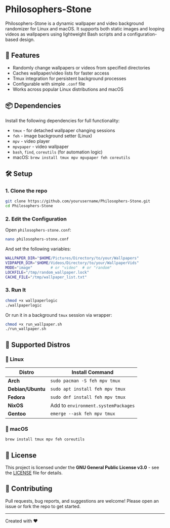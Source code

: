 # Philosophers-Stone

Philosophers-Stone is a dynamic wallpaper and video background randomizer for Linux and macOS. It supports both static images and looping videos as wallpapers using lightweight Bash scripts and a configuration-based design.

## 🚀 Features

- Randomly change wallpapers or videos from specified directories
- Caches wallpaper/video lists for faster access
- Tmux integration for persistent background processes
- Configurable with simple `.conf` file
- Works across popular Linux distributions and macOS

## 📦 Dependencies

Install the following dependencies for full functionality:

- `tmux` - for detached wallpaper changing sessions
- `feh` - image background setter (Linux)
- `mpv` - video player
- `mpvpaper` - video wallpaper
- `bash`, `find`, `coreutils` (for automation logic)
- macOS: `brew install tmux mpv mpvpaper feh coreutils`

## 🛠️ Setup

### 1. Clone the repo

```bash
git clone https://github.com/yourusername/Philosophers-Stone.git
cd Philosophers-Stone
```

### 2. Edit the Configuration

Open `philosophers-stone.conf`:

```bash
nano philosophers-stone.conf
```

And set the following variables:

```bash
WALLPAPER_DIR="$HOME/Pictures/Directory/to/your/Wallpapers"
VIDPAPER_DIR="$HOME/Videos/Directory/to/your/WallpaperVids"
MODE="image"        # or "video"  # or "random"
LOCKFILE="/tmp/random_wallpaper.lock"
CACHE_FILE="/tmp/wallpaper_list.txt"
```

### 3. Run It

```bash
chmod +x wallpaperlogic
./wallpaperlogic
```

Or run it in a background `tmux` session via wrapper:

```bash
chmod +x run_wallpaper.sh
./run_wallpaper.sh
```

## 🧪 Supported Distros

### 🐧 Linux

| Distro   | Install Command |
|----------|------------------|
| **Arch** | `sudo pacman -S feh mpv tmux` |
| **Debian/Ubuntu** | `sudo apt install feh mpv tmux` |
| **Fedora** | `sudo dnf install feh mpv tmux` |
| **NixOS** | Add to `environment.systemPackages` |
| **Gentoo** | `emerge --ask feh mpv tmux` |

### 🍏 macOS

```bash
brew install tmux mpv feh coreutils
```

## 📜 License

This project is licensed under the **GNU General Public License v3.0** - see the [LICENSE](LICENSE) file for details.

## 🙌 Contributing

Pull requests, bug reports, and suggestions are welcome! Please open an issue or fork the repo to get started.

---

Created with ❤️

